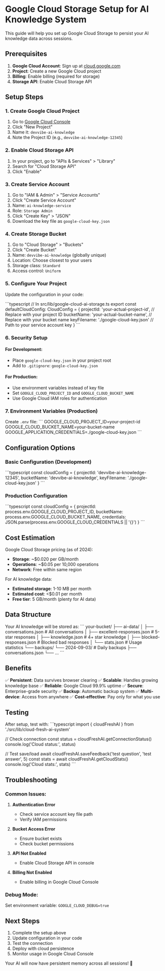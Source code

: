 # Google Cloud Storage Setup for AI Knowledge System

This guide will help you set up Google Cloud Storage to persist your AI knowledge data across sessions.

## Prerequisites

1. **Google Cloud Account**: Sign up at [cloud.google.com](https://cloud.google.com)
2. **Project**: Create a new Google Cloud project
3. **Billing**: Enable billing (required for storage)
4. **Storage API**: Enable Cloud Storage API

## Setup Steps

### 1. Create Google Cloud Project

1. Go to [Google Cloud Console](https://console.cloud.google.com)
2. Click "New Project"
3. Name it: `devvibe-ai-knowledge`
4. Note the Project ID (e.g., `devvibe-ai-knowledge-12345`)

### 2. Enable Cloud Storage API

1. In your project, go to "APIs & Services" > "Library"
2. Search for "Cloud Storage API"
3. Click "Enable"

### 3. Create Service Account

1. Go to "IAM & Admin" > "Service Accounts"
2. Click "Create Service Account"
3. Name: `ai-knowledge-service`
4. Role: `Storage Admin`
5. Click "Create Key" > "JSON"
6. Download the key file as `google-cloud-key.json`

### 4. Create Storage Bucket

1. Go to "Cloud Storage" > "Buckets"
2. Click "Create Bucket"
3. Name: `devvibe-ai-knowledge` (globally unique)
4. Location: Choose closest to your users
5. Storage class: `Standard`
6. Access control: `Uniform`

### 5. Configure Your Project

Update the configuration in your code:

\`\`\`typescript
// In src/lib/google-cloud-ai-storage.ts
export const defaultCloudConfig: CloudConfig = {
  projectId: 'your-actual-project-id',        // Replace with your project ID
  bucketName: 'your-actual-bucket-name',      // Replace with your bucket name
  keyFilename: './google-cloud-key.json'      // Path to your service account key
}
\`\`\`

### 6. Security Setup

#### For Development:
- Place `google-cloud-key.json` in your project root
- Add to `.gitignore`: `google-cloud-key.json`

#### For Production:
- Use environment variables instead of key file
- Set `GOOGLE_CLOUD_PROJECT_ID` and `GOOGLE_CLOUD_BUCKET_NAME`
- Use Google Cloud IAM roles for authentication

### 7. Environment Variables (Production)

Create `.env` file:
\`\`\`
GOOGLE_CLOUD_PROJECT_ID=your-project-id
GOOGLE_CLOUD_BUCKET_NAME=your-bucket-name
GOOGLE_APPLICATION_CREDENTIALS=./google-cloud-key.json
\`\`\`

## Configuration Options

### Basic Configuration (Development)
\`\`\`typescript
const cloudConfig = {
  projectId: 'devvibe-ai-knowledge-12345',
  bucketName: 'devvibe-ai-knowledge',
  keyFilename: './google-cloud-key.json'
}
\`\`\`

### Production Configuration
\`\`\`typescript
const cloudConfig = {
  projectId: process.env.GOOGLE_CLOUD_PROJECT_ID,
  bucketName: process.env.GOOGLE_CLOUD_BUCKET_NAME,
  credentials: JSON.parse(process.env.GOOGLE_CLOUD_CREDENTIALS || '{}')
}
\`\`\`

## Cost Estimation

Google Cloud Storage pricing (as of 2024):
- **Storage**: ~$0.020 per GB/month
- **Operations**: ~$0.05 per 10,000 operations
- **Network**: Free within same region

For AI knowledge data:
- **Estimated storage**: 1-10 MB per month
- **Estimated cost**: <$0.01 per month
- **Free tier**: 5 GB/month (plenty for AI data)

## Data Structure

Your AI knowledge will be stored as:
\`\`\`
your-bucket/
├── ai-data/
│   ├── conversations.json      # All conversations
│   ├── excellent-responses.json # 5-star responses
│   ├── knowledge.json          # 4+ star knowledge
│   ├── blocked-responses.json  # Blocked bad responses
│   └── stats.json             # Usage statistics
└── backups/
    └── 2024-09-03/            # Daily backups
        ├── conversations.json
        └── ...
\`\`\`

## Benefits

✅ **Persistent**: Data survives browser clearing
✅ **Scalable**: Handles growing knowledge base
✅ **Reliable**: Google Cloud 99.9% uptime
✅ **Secure**: Enterprise-grade security
✅ **Backup**: Automatic backup system
✅ **Multi-device**: Access from anywhere
✅ **Cost-effective**: Pay only for what you use

## Testing

After setup, test with:
\`\`\`typescript
import { cloudFreshAI } from './src/lib/cloud-fresh-ai-system'

// Check connection
const status = cloudFreshAI.getConnectionStatus()
console.log('Cloud status:', status)

// Test save/load
await cloudFreshAI.saveFeedback('test question', 'test answer', 5)
const stats = await cloudFreshAI.getCloudStats()
console.log('Cloud stats:', stats)
\`\`\`

## Troubleshooting

### Common Issues:

1. **Authentication Error**
   - Check service account key file path
   - Verify IAM permissions

2. **Bucket Access Error**
   - Ensure bucket exists
   - Check bucket permissions

3. **API Not Enabled**
   - Enable Cloud Storage API in console

4. **Billing Not Enabled**
   - Enable billing in Google Cloud Console

### Debug Mode:
Set environment variable: `GOOGLE_CLOUD_DEBUG=true`

## Next Steps

1. Complete the setup above
2. Update configuration in your code
3. Test the connection
4. Deploy with cloud persistence
5. Monitor usage in Google Cloud Console

Your AI will now have persistent memory across all sessions! 🚀
